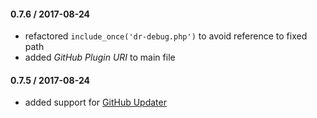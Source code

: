 #### 0.7.6 / 2017-08-24
* refactored `include_once('dr-debug.php')` to avoid reference to fixed path
* added _GitHub Plugin URI_ to main file

#### 0.7.5 / 2017-08-24
* added support for [GitHub Updater](https://github.com/afragen/github-updater/)
